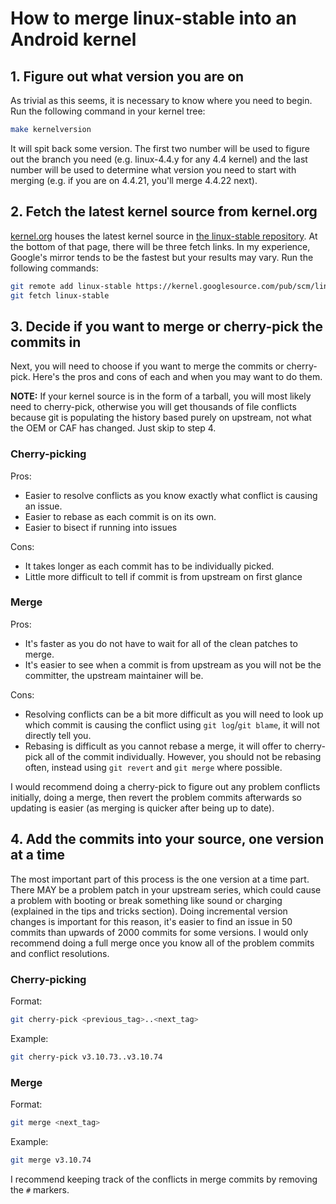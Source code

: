 # How to merge linux-stable into an Android kernel

## 1. Figure out what version you are on

As trivial as this seems, it is necessary to know where you need to begin. Run the following command in your kernel tree:
```bash
make kernelversion
```

It will spit back some version. The first two number will be used to figure out the branch you need (e.g. linux-4.4.y for any 4.4 kernel) and the last number will be used to determine what version you need to start with merging (e.g. if you are on 4.4.21, you'll merge 4.4.22 next).

## 2. Fetch the latest kernel source from kernel.org

[kernel.org](https://www.kernel.org/) houses the latest kernel source in [the linux-stable repository](https://git.kernel.org/pub/scm/linux/kernel/git/stable/linux-stable.git/). At the bottom of that page, there will be three fetch links. In my experience, Google's mirror tends to be the fastest but your results may vary. Run the following commands:
```bash
git remote add linux-stable https://kernel.googlesource.com/pub/scm/linux/kernel/git/stable/linux-stable.git
git fetch linux-stable
```

## 3. Decide if you want to merge or cherry-pick the commits in

Next, you will need to choose if you want to merge the commits or cherry-pick. Here's the pros and cons of each and when you may want to do them.

**NOTE:** If your kernel source is in the form of a tarball, you will most likely need to cherry-pick, otherwise you will get thousands of file conflicts because git is populating the history based purely on upstream, not what the OEM or CAF has changed. Just skip to step 4.

### Cherry-picking

Pros:
* Easier to resolve conflicts as you know exactly what conflict is causing an issue.
* Easier to rebase as each commit is on its own.
* Easier to bisect if running into issues

Cons:
* It takes longer as each commit has to be individually picked.
* Little more difficult to tell if commit is from upstream on first glance

### Merge

Pros:
* It's faster as you do not have to wait for all of the clean patches to merge.
* It's easier to see when a commit is from upstream as you will not be the committer, the upstream maintainer will be.

Cons:
* Resolving conflicts can be a bit more difficult as you will need to look up which commit is causing the conflict using `git log`/`git blame`, it will not directly tell you.
* Rebasing is difficult as you cannot rebase a merge, it will offer to cherry-pick all of the commit individually. However, you should not be rebasing often, instead using `git revert` and `git merge` where possible.

I would recommend doing a cherry-pick to figure out any problem conflicts initially, doing a merge, then revert the problem commits afterwards so updating is easier (as merging is quicker after being up to date).


## 4. Add the commits into your source, one version at a time

The most important part of this process is the one version at a time part. There MAY be a problem patch in your upstream series, which could cause a problem with booting or break something like sound or charging (explained in the tips and tricks section). Doing incremental version changes is important for this reason, it's easier to find an issue in 50 commits than upwards of 2000 commits for some versions. I would only recommend doing a full merge once you know all of the problem commits and conflict resolutions.

### Cherry-picking

Format:
```bash
git cherry-pick <previous_tag>..<next_tag>
```

Example:
```bash
git cherry-pick v3.10.73..v3.10.74
```

### Merge

Format:
```bash
git merge <next_tag>
```

Example:
```bash
git merge v3.10.74
```

I recommend keeping track of the conflicts in merge commits by removing the `#` markers.
